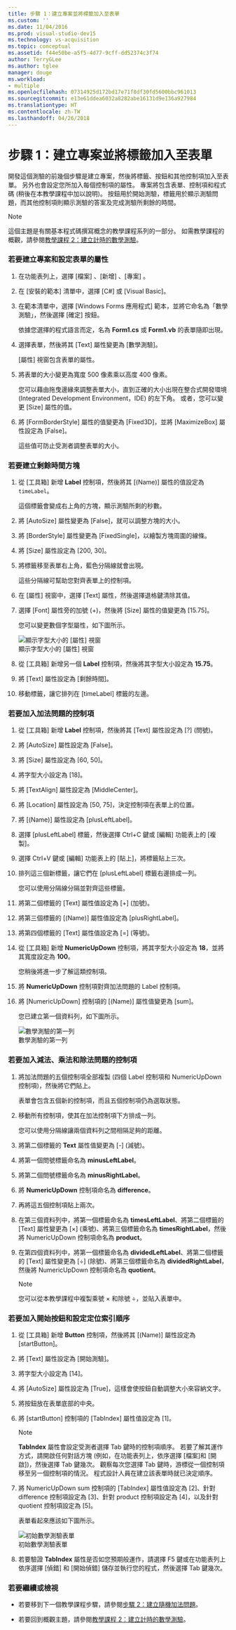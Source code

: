 ```yaml
---
title: 步驟 1：建立專案並將標籤加入至表單
ms.custom: ''
ms.date: 11/04/2016
ms.prod: visual-studio-dev15
ms.technology: vs-acquisition
ms.topic: conceptual
ms.assetid: f44e50be-a5f5-4d77-9cff-dd52374c3f74
author: TerryGLee
ms.author: tglee
manager: douge
ms.workload:
- multiple
ms.openlocfilehash: 07314925d172bd17e71f8df30fd5600bbc961013
ms.sourcegitcommit: e13e61ddea6032a8282abe16131d9e136a927984
ms.translationtype: HT
ms.contentlocale: zh-TW
ms.lasthandoff: 04/26/2018
---
```

# <a name="step-1-create-a-project-and-add-labels-to-your-form"></a>步驟 1：建立專案並將標籤加入至表單
開發這個測驗的前幾個步驟是建立專案，然後將標籤、按鈕和其他控制項加入至表單。 另外也會設定您所加入每個控制項的屬性。 專案將包含表單、控制項和程式碼 (稍後在本教學課程中加以說明)。 按鈕用於開始測驗，標籤用於顯示測驗問題，而其他控制項則顯示測驗的答案及完成測驗所剩餘的時間。  

> [!NOTE]
>  這個主題是有關基本程式碼撰寫概念的教學課程系列的一部分。 如需教學課程的概觀，請參閱[教學課程 2：建立計時的數學測驗](../ide/tutorial-2-create-a-timed-math-quiz.md)。  

### <a name="to-create-a-project-and-and-set-properties-for-a-form"></a>若要建立專案和設定表單的屬性  

1.  在功能表列上，選擇 [檔案] 、[新增] 、[專案] 。  

2.  在 [安裝的範本] 清單中，選擇 [C#] 或 [Visual Basic]。  

3.  在範本清單中，選擇 [Windows Forms 應用程式] 範本，並將它命名為「數學測驗」，然後選擇 [確定] 按鈕。  

     依據您選擇的程式語言而定，名為 **Form1.cs** 或 **Form1.vb** 的表單隨即出現。  

4.  選擇表單，然後將其 [Text] 屬性變更為 [數學測驗]。  

     [屬性] 視窗包含表單的屬性。  

5.  將表單的大小變更為寬度 500 像素乘以高度 400 像素。  

     您可以藉由拖曳邊緣來調整表單大小，直到正確的大小出現在整合式開發環境 (Integrated Development Environment，IDE) 的左下角。 或者，您可以變更 [Size] 屬性的值。  

6.  將 [FormBorderStyle] 屬性的值變更為 [Fixed3D]，並將 [MaximizeBox] 屬性設定為 [False]。  

     這些值可防止受測者調整表單的大小。  

### <a name="to-create-the-time-remaining-box"></a>若要建立剩餘時間方塊  

1.  從 [工具箱] 新增 **Label** 控制項，然後將其 [(Name)] 屬性的值設定為 `timeLabel`。  

     這個標籤會變成右上角的方塊，顯示測驗所剩的秒數。  

2.  將 [AutoSize] 屬性變更為 [False]，就可以調整方塊的大小。  

3.  將 [BorderStyle] 屬性變更為 [FixedSingle]，以繪製方塊周圍的線條。  

4.  將 [Size] 屬性設定為 [200, 30]。  

5.  將標籤移至表單右上角，藍色分隔線就會出現。  

     這些分隔線可幫助您對齊表單上的控制項。  

6.  在 [屬性] 視窗中，選擇 [Text] 屬性，然後選擇退格鍵清除其值。  

7.  選擇 [Font] 屬性旁的加號 (+)，然後將 [Size] 屬性的值變更為 [15.75]。  

     您可以變更數個字型屬性，如下圖所示。  

     ![顯示字型大小的 [屬性] 視窗](../ide/media/express_setfontsize.png "Express_setFontSize")  
顯示字型大小的 [屬性] 視窗  

8.  從 [工具箱] 新增另一個 **Label** 控制項，然後將其字型大小設定為 **15.75**。  

9. 將 [Text] 屬性設定為 [剩餘時間]。  

10. 移動標籤，讓它排列在 [timeLabel] 標籤的左邊。  

### <a name="to-add-controls-for-the-addition-problems"></a>若要加入加法問題的控制項  

1.  從 [工具箱] 新增 **Label** 控制項，然後將其 [Text] 屬性設定為 [?] (問號)。  

2.  將 [AutoSize] 屬性設定為 [False]。  

3.  將 [Size] 屬性設定為 [60, 50]。  

4.  將字型大小設定為 [18]。  

5.  將 [TextAlign] 屬性設定為 [MiddleCenter]。  

6.  將 [Location] 屬性設定為 [50, 75]，決定控制項在表單上的位置。  

7.  將 [(Name)] 屬性設定為 [plusLeftLabel]。  

8.  選擇 [plusLeftLabel] 標籤，然後選擇 Ctrl+C 鍵或 [編輯] 功能表上的 [複製]。  

9. 選擇 Ctrl+V 鍵或 [編輯] 功能表上的 [貼上]，將標籤貼上三次。  

10. 排列這三個新標籤，讓它們在 [plusLeftLabel] 標籤右邊排成一列。  

     您可以使用分隔線分隔並對齊這些標籤。  

11. 將第二個標籤的 [Text] 屬性值設定為 [+] (加號)。  

12. 將第三個標籤的 [(Name)] 屬性值設定為 [plusRightLabel]。  

13. 將第四個標籤的 [Text] 屬性值設定為 [=] (等號)。  

14. 從 [工具箱] 新增 **NumericUpDown** 控制項，將其字型大小設定為 **18**，並將其寬度設定為 **100**。  

     您稍後將進一步了解這類控制項。  

15. 將 **NumericUpDown** 控制項對齊加法問題的 Label 控制項。  

16. 將 [NumericUpDown] 控制項的 [(Name)] 屬性值變更為 [sum]。  

     您已建立第一個資料列，如下圖所示。  

     ![數學測驗的第一列](../ide/media/express_firstrow.png "Express_firstRow")  
數學測驗的第一列  

### <a name="to-add-controls-for-the-subtraction-multiplication-and-division-problems"></a>若要加入減法、乘法和除法問題的控制項  

1.  將加法問題的五個控制項全部複製 (四個 Label 控制項和 NumericUpDown 控制項)，然後將它們貼上。  

     表單會包含五個新的控制項，而且五個控制項仍為選取狀態。  

2.  移動所有控制項，使其在加法控制項下方排成一列。  

     您可以使用分隔線讓兩個資料列之間相隔足夠的距離。  

3.  將第二個標籤的 **Text** 屬性值變更為 [-] (減號)。  

4.  將第一個問號標籤命名為 **minusLeftLabel**。  

5.  將第二個問號標籤命名為 **minusRightLabel**。  

6.  將 **NumericUpDown** 控制項命名為 **difference**。  

7.  再將這五個控制項貼上兩次。  

8.  在第三個資料列中，將第一個標籤命名為 **timesLeftLabel**、將第二個標籤的 [Text] 屬性變更為 [×] (乘號)、將第三個標籤命名為 **timesRightLabel**，然後將 NumericUpDown 控制項命名為 **product**。  

9. 在第四個資料列中，將第一個標籤命名為 **dividedLeftLabel**、將第二個標籤的 [Text] 屬性變更為 [÷] (除號)、將第三個標籤命名為 **dividedRightLabel**，然後將 NumericUpDown 控制項命名為 **quotient**。  

    > [!NOTE]
    >  您可以從本教學課程中複製乘號 × 和除號 ÷，並貼入表單中。  

### <a name="to-add-a-start-button-and-set-the-tab-index-order"></a>若要加入開始按鈕和設定定位索引順序  

1.  從 [工具箱] 新增 **Button** 控制項，然後將其 [(Name)] 屬性設定為 [startButton]。  

2.  將 [Text] 屬性設定為 [開始測驗]。  

3.  將字型大小設定為 [14]。  

4.  將 [AutoSize] 屬性設定為 [True]，這樣會使按鈕自動調整大小來容納文字。  

5.  將按鈕放在表單底部的中央。  

6.  將 [startButton] 控制項的 [TabIndex] 屬性值設定為 [1]。  

    > [!NOTE]
    >  **TabIndex** 屬性會設定受測者選擇 Tab 鍵時的控制項順序。 若要了解其運作方式，請開啟任何對話方塊 (例如，在功能表列上，依序選擇 [檔案]和 [開啟])，然後選擇 Tab 鍵幾次。 觀察每次您選擇 Tab 鍵時，游標從一個控制項移至另一個控制項的情況。 程式設計人員在建立該表單時就已決定順序。  

7.  將 NumericUpDown sum 控制項的 [TabIndex] 屬性值設定為 [2]、針對 difference 控制項設定為 [3]、針對 product 控制項設定為 [4]，以及針對 quotient 控制項設定為 [5]。  

     表單看起來應該如下圖所示。  

     ![初始數學測驗表單](../ide/media/express_formlaidout.png "Express_FormLaidOut")  
初始數學測驗表單  

8.  若要驗證 **TabIndex** 屬性是否如您預期般運作，請選擇 F5 鍵或在功能表列上依序選擇 [偵錯] 和 [開始偵錯] 儲存並執行您的程式，然後選擇 Tab 鍵幾次。  

### <a name="to-continue-or-review"></a>若要繼續或檢視  

-   若要移到下一個教學課程步驟，請參閱[步驟 2：建立隨機加法問題](../ide/step-2-create-a-random-addition-problem.md)。  

-   若要回到概觀主題，請參閱[教學課程 2：建立計時的數學測驗](../ide/tutorial-2-create-a-timed-math-quiz.md)。
